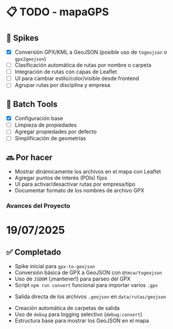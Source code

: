 # 📋 TODO - mapaGPS

## 🧪 Spikes
- [x] Conversión GPX/KML a GeoJSON (posible uso de `togeojson` o `gpx2geojson`)
- [ ] Clasificación automática de rutas por nombre o carpeta
- [ ] Integración de rutas con capas de Leaflet
- [ ] UI para cambiar estilo/color/visible desde frontend
- [ ] Agrupar rutas por disciplina y empresa

## 🧹 Batch Tools
- [x] Configuración base
- [ ] Limpieza de propiedades
- [ ] Agregar propiedades por defecto
- [ ] Simplificación de geometrías

## 🔜 Por hacer
- Mostrar dinámicamente los archivos en el mapa con Leaflet
- Agregar puntos de interés (POIs) fijos
- UI para activar/desactivar rutas por empresa/tipo
- Documentar formato de los nombres de archivo GPX


### Avances del Proyecto ###

# 19/07/2025

## ✅ Completado
- Spike inicial para `gpx-to-geojson`
- Conversión básica de GPX a GeoJSON con `@tmcw/togeojson`
- Uso de `JSDOM` (¡mantener!) para parseo del GPX
- Script `npm run convert` funcional para importar varios `.gpx`
+ Salida directa de los archivos `.geojson` en `data/rutas/geojson`
- Creación automática de carpetas de salida
- Uso de `debug` para logging selectivo (`debug:convert`)
- Estructura base para mostrar los GeoJSON en el mapa

